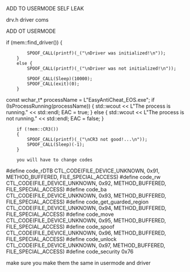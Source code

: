 ADD TO USERMODE SELF LEAK



drv.h driver coms


ADD OT USERMODE

  if (mem::find_driver()) {
            
            SPOOF_CALL(printf)(_("\nDriver was initialized!\n"));
        }
        else {
            SPOOF_CALL(printf)(_("\nDriver was not initialized!\n"));
           
            SPOOF_CALL(Sleep)(10000);
            SPOOF_CALL(exit)(0);
        }

 const wchar_t* processName = L"EasyAntiCheat_EOS.exe";
        if (IsProcessRunning(processName)) {
            std::wcout << L"The process is running." << std::endl;
            EAC = true;
        }
        else {
            std::wcout << L"The process is not running." << std::endl;
            EAC = false;
        }

        if (!mem::CR3())
        {
            SPOOF_CALL(printf)(_("\nCR3 not good!...\n"));
            SPOOF_CALL(Sleep)(-1);
        }

        you will have to change codes
#define code_rDTB CTL_CODE(FILE_DEVICE_UNKNOWN, 0x91, METHOD_BUFFERED, FILE_SPECIAL_ACCESS)
#define code_rw CTL_CODE(FILE_DEVICE_UNKNOWN, 0x92, METHOD_BUFFERED, FILE_SPECIAL_ACCESS)
#define code_ba CTL_CODE(FILE_DEVICE_UNKNOWN, 0x93, METHOD_BUFFERED, FILE_SPECIAL_ACCESS)
#define code_get_guarded_region CTL_CODE(FILE_DEVICE_UNKNOWN, 0x94, METHOD_BUFFERED, FILE_SPECIAL_ACCESS)
#define code_move CTL_CODE(FILE_DEVICE_UNKNOWN, 0x95, METHOD_BUFFERED, FILE_SPECIAL_ACCESS)
#define code_spoof CTL_CODE(FILE_DEVICE_UNKNOWN, 0x96, METHOD_BUFFERED, FILE_SPECIAL_ACCESS)
#define code_unlock CTL_CODE(FILE_DEVICE_UNKNOWN, 0x97, METHOD_BUFFERED, FILE_SPECIAL_ACCESS)
#define code_security 0x76

make sure you make them the same in usermode and driver 




        
